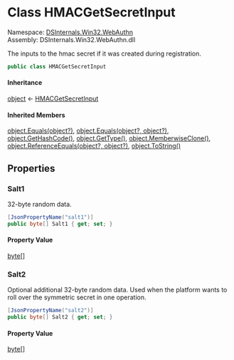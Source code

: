# <a id="DSInternals_Win32_WebAuthn_HMACGetSecretInput"></a> Class HMACGetSecretInput

Namespace: [DSInternals.Win32.WebAuthn](DSInternals.Win32.WebAuthn.md)  
Assembly: DSInternals.Win32.WebAuthn.dll  

The inputs to the hmac secret if it was created during registration.

```csharp
public class HMACGetSecretInput
```

#### Inheritance

[object](https://learn.microsoft.com/dotnet/api/system.object) ← 
[HMACGetSecretInput](DSInternals.Win32.WebAuthn.HMACGetSecretInput.md)

#### Inherited Members

[object.Equals\(object?\)](https://learn.microsoft.com/dotnet/api/system.object.equals\#system\-object\-equals\(system\-object\)), 
[object.Equals\(object?, object?\)](https://learn.microsoft.com/dotnet/api/system.object.equals\#system\-object\-equals\(system\-object\-system\-object\)), 
[object.GetHashCode\(\)](https://learn.microsoft.com/dotnet/api/system.object.gethashcode), 
[object.GetType\(\)](https://learn.microsoft.com/dotnet/api/system.object.gettype), 
[object.MemberwiseClone\(\)](https://learn.microsoft.com/dotnet/api/system.object.memberwiseclone), 
[object.ReferenceEquals\(object?, object?\)](https://learn.microsoft.com/dotnet/api/system.object.referenceequals), 
[object.ToString\(\)](https://learn.microsoft.com/dotnet/api/system.object.tostring)

## Properties

### <a id="DSInternals_Win32_WebAuthn_HMACGetSecretInput_Salt1"></a> Salt1

32-byte random data.

```csharp
[JsonPropertyName("salt1")]
public byte[] Salt1 { get; set; }
```

#### Property Value

 [byte](https://learn.microsoft.com/dotnet/api/system.byte)\[\]

### <a id="DSInternals_Win32_WebAuthn_HMACGetSecretInput_Salt2"></a> Salt2

Optional additional 32-byte random data. Used when the platform wants to roll over the symmetric secret in one operation.

```csharp
[JsonPropertyName("salt2")]
public byte[] Salt2 { get; set; }
```

#### Property Value

 [byte](https://learn.microsoft.com/dotnet/api/system.byte)\[\]

